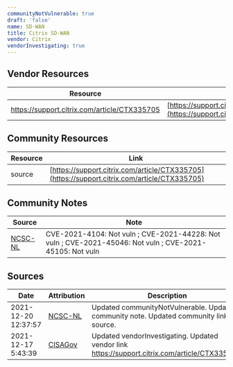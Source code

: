 ```yaml
---
communityNotVulnerable: true
draft: 'false'
name: SD-WAN
title: Citrix SD-WAN
vendor: Citrix
vendorInvestigating: true
---
```


## Vendor Resources
| Resource | Link |
| --- | --- |
| https://support.citrix.com/article/CTX335705 | [https://support.citrix.com/article/CTX335705](https://support.citrix.com/article/CTX335705) |

## Community Resources
| Resource | Link |
| --- | --- |
| source | [https://support.citrix.com/article/CTX335705](https://support.citrix.com/article/CTX335705) |

## Community Notes
| Source | Note |
| --- | --- |
| [NCSC-NL](https://github.com/NCSC-NL/log4shell/blob/main/software/README.md) | CVE-2021-4104: Not vuln ; CVE-2021-44228: Not vuln ; CVE-2021-45046: Not vuln ; CVE-2021-45105: Not vuln </ul> |

## Sources
| Date | Attribution | Description |
| --- | --- | --- |
| 2021-12-20 12:37:57 | [NCSC-NL](https://github.com/NCSC-NL/log4shell/blob/main/software/README.md) | Updated communityNotVulnerable. Updated community note. Updated community link source.  |
| 2021-12-17 5:43:39 | [CISAGov](https://raw.githubusercontent.com/cisagov/log4j-affected-db/develop/README.md) | Updated vendorInvestigating. Updated vendor link https://support.citrix.com/article/CTX335705.  |

